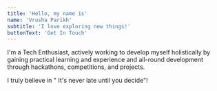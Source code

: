 ```yaml
---
title: 'Hello, my name is'
name: 'Vrusha Parikh'
subtitle: 'I love exploring new things!'
buttonText: 'Get In Touch'
---
```


I'm a Tech Enthusiast, actively working to develop myself holistically by gaining practical learning and experience and all-round development through hackathons, competitions, and projects. 

I truly believe in " It's never late until you decide"!
